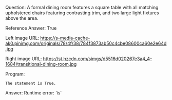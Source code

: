Question: A formal dining room features a square table with all matching upholstered chairs featuring contrasting trim, and two large light fixtures above the area.

Reference Answer: True

Left image URL: https://s-media-cache-ak0.pinimg.com/originals/78/4f/38/784f3873ab50c4cbe08600ca60e2e64d.jpg

Right image URL: https://st.hzcdn.com/simgs/d5516d020267e3a4_4-1684/transitional-dining-room.jpg

Program:

```
The statement is True.
```
Answer: Runtime error: 'is'


